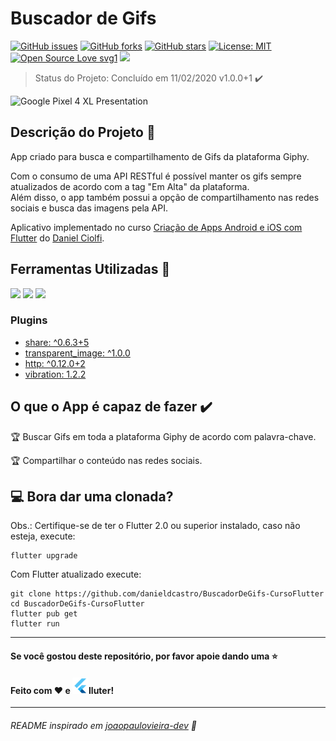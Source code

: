 # Buscador de Gifs

[![GitHub issues](https://img.shields.io/github/issues/danieldcastro/BuscadorDeGifs-CursoFlutter)](https://github.com/danieldcastro/BuscadorDeGifs-CursoFlutter/issues)
[![GitHub forks](https://img.shields.io/github/forks/danieldcastro/BuscadorDeGifs-CursoFlutter)](https://github.com/danieldcastro/BuscadorDeGifs-CursoFlutter/network)
[![GitHub stars](https://img.shields.io/github/stars/danieldcastro/BuscadorDeGifs-CursoFlutter)](https://github.com/danieldcastro/BuscadorDeGifs-CursoFlutter/stargazers)
[![License: MIT](https://img.shields.io/badge/License-MIT-yellow.svg)](https://opensource.org/licenses/MIT)
[![Open Source Love svg1](https://badges.frapsoft.com/os/v1/open-source.svg?v=103)](#)
<a href="https://www.buymeacoffee.com/danieldcastro" target="_blank">
  <img width="135" src="https://img.shields.io/badge/Buy_Me_A_Toddynho-d83a7c?style=for-the-badge&logo=buy-me-a-coffee&logoColor=white">
</a>

> Status do Projeto: Concluído em 11/02/2020 v1.0.0+1 :heavy_check_mark:

![Google Pixel 4 XL Presentation](https://user-images.githubusercontent.com/51754570/121825950-9824c880-cc8b-11eb-8f5e-85b6c6090062.png)

## Descrição do Projeto :bookmark_tabs:
App criado para busca e compartilhamento de Gifs da plataforma Giphy.

Com o consumo de uma API RESTful é possível manter os gifs sempre atualizados de acordo com a tag "Em Alta" da plataforma. </br>
Além disso, o app também possui a opção de compartilhamento nas redes sociais e busca das imagens pela API.

Aplicativo implementado no curso [Criação de Apps Android e iOS com Flutter](https://www.udemy.com/course/curso-completo-flutter-app-android-ios/) do [Daniel Ciolfi](https://www.linkedin.com/in/danielciolfi/).

## Ferramentas Utilizadas :wrench:

<a href="https://flutter.dev/" target="_blank"><img height="26" src="https://img.shields.io/badge/Flutter-02569B?style=for-the-badge&logo=flutter&logoColor=white"></a>
<a href="https://dart.dev/" target="_blank"><img height="26" src="https://img.shields.io/badge/Dart-0175C2?style=for-the-badge&logo=dart&logoColor=white"></a>
<a href="" target="_blank"><img height="26" src="https://img.shields.io/badge/API%20RESTful-00965d?style=for-the-badge"></a>

### Plugins 
- [share: ^0.6.3+5](https://pub.dev/packages/share)
- [transparent_image: ^1.0.0](https://pub.dev/packages/transparent_image)
- [http: ^0.12.0+2](https://pub.dev/packages/http)
- [vibration: 1.2.2](https://pub.dev/packages/vibration)

## O que o App é capaz de fazer :heavy_check_mark:

:trophy: Buscar Gifs em toda a plataforma Giphy de acordo com palavra-chave.

:trophy: Compartilhar o conteúdo nas redes sociais.

## 💻 Bora dar uma clonada?
Obs.: Certifique-se de ter o Flutter 2.0 ou superior instalado, caso não esteja, execute:

```
flutter upgrade
```

Com Flutter atualizado execute:
```
git clone https://github.com/danieldcastro/BuscadorDeGifs-CursoFlutter
cd BuscadorDeGifs-CursoFlutter
flutter pub get
flutter run
```
----
#### Se você gostou deste repositório, por favor apoie dando uma :star: 
#### Feito com ♥ e <img height="26" src="https://raw.githubusercontent.com/github/explore/80688e429a7d4ef2fca1e82350fe8e3517d3494d/topics/flutter/flutter.png">lluter!
----
###### README inspirado em [joaopaulovieira-dev](https://github.com/joaopaulovieira-dev) 💜

